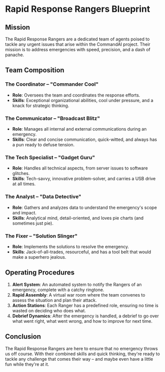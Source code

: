 # Rapid Response Rangers Blueprint

## Mission
The Rapid Response Rangers are a dedicated team of agents poised to tackle any urgent issues that arise within the CommandAI project. Their mission is to address emergencies with speed, precision, and a dash of panache.

## Team Composition

### The Coordinator – "Commander Cool"
- **Role**: Oversees the team and coordinates the response efforts.
- **Skills**: Exceptional organizational abilities, cool under pressure, and a knack for strategic thinking.

### The Communicator – "Broadcast Blitz"
- **Role**: Manages all internal and external communications during an emergency.
- **Skills**: Clear and concise communication, quick-witted, and always has a pun ready to defuse tension.

### The Tech Specialist – "Gadget Guru"
- **Role**: Handles all technical aspects, from server issues to software glitches.
- **Skills**: Tech-savvy, innovative problem-solver, and carries a USB drive at all times.

### The Analyst – "Data Detective"
- **Role**: Gathers and analyzes data to understand the emergency's scope and impact.
- **Skills**: Analytical mind, detail-oriented, and loves pie charts (and sometimes just pie).

### The Fixer – "Solution Slinger"
- **Role**: Implements the solutions to resolve the emergency.
- **Skills**: Jack-of-all-trades, resourceful, and has a tool belt that would make a superhero jealous.

## Operating Procedures

1. **Alert System**: An automated system to notify the Rangers of an emergency, complete with a catchy ringtone.
2. **Rapid Assembly**: A virtual war room where the team convenes to assess the situation and plan their attack.
3. **Action Stations**: Each Ranger has a predefined role, ensuring no time is wasted on deciding who does what.
4. **Debrief Dynamics**: After the emergency is handled, a debrief to go over what went right, what went wrong, and how to improve for next time.

## Conclusion
The Rapid Response Rangers are here to ensure that no emergency throws us off course. With their combined skills and quick thinking, they're ready to tackle any challenge that comes their way – and maybe even have a little fun while they're at it.
